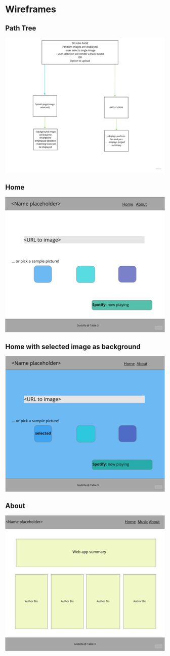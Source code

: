 # Wireframes

## Path Tree
![Path Tree](./img/path-tree.jpeg)

## Home

![Home Page](./img/home-page.jpeg)

## Home with selected image as background

![Home page with background](./img/home-page-w-selected-img.jpeg)

## About

![About page](./img/about-page.jpeg)